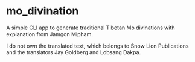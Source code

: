 # mo_divination
A simple CLI app to generate traditional Tibetan Mo divinations with explanation from Jamgon Mipham.

I do not own the translated text, which belongs to Snow Lion Publications and the translators Jay Goldberg and Lobsang Dakpa.
